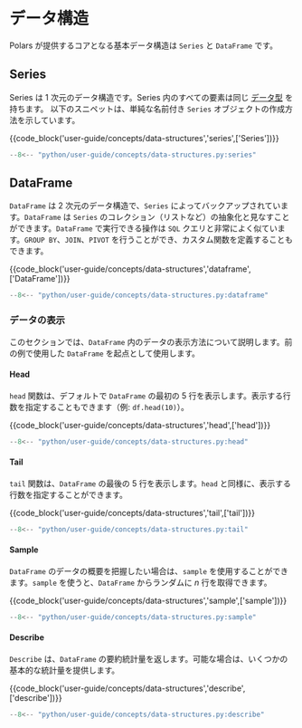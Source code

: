 # データ構造

Polars が提供するコアとなる基本データ構造は `Series` と `DataFrame` です。

## Series

Series は 1 次元のデータ構造です。Series 内のすべての要素は同じ [データ型](data-types/overview.md) を持ちます。
以下のスニペットは、単純な名前付き `Series` オブジェクトの作成方法を示しています。

{{code_block('user-guide/concepts/data-structures','series',['Series'])}}

```python exec="on" result="text" session="user-guide/data-structures"
--8<-- "python/user-guide/concepts/data-structures.py:series"
```

## DataFrame

`DataFrame` は 2 次元のデータ構造で、`Series` によってバックアップされています。`DataFrame` は `Series` のコレクション（リストなど）の抽象化と見なすことができます。`DataFrame` で実行できる操作は `SQL` クエリと非常によく似ています。`GROUP BY`、`JOIN`、`PIVOT` を行うことができ、カスタム関数を定義することもできます。

{{code_block('user-guide/concepts/data-structures','dataframe',['DataFrame'])}}

```python exec="on" result="text" session="user-guide/data-structures"
--8<-- "python/user-guide/concepts/data-structures.py:dataframe"
```

### データの表示

このセクションでは、`DataFrame` 内のデータの表示方法について説明します。前の例で使用した `DataFrame` を起点として使用します。

#### Head

`head` 関数は、デフォルトで `DataFrame` の最初の 5 行を表示します。表示する行数を指定することもできます（例: `df.head(10)`）。

{{code_block('user-guide/concepts/data-structures','head',['head'])}}

```python exec="on" result="text" session="user-guide/data-structures"
--8<-- "python/user-guide/concepts/data-structures.py:head"
```

#### Tail

`tail` 関数は、`DataFrame` の最後の 5 行を表示します。`head` と同様に、表示する行数を指定することができます。

{{code_block('user-guide/concepts/data-structures','tail',['tail'])}}

```python exec="on" result="text" session="user-guide/data-structures"
--8<-- "python/user-guide/concepts/data-structures.py:tail"
```

#### Sample

`DataFrame` のデータの概要を把握したい場合は、`sample` を使用することができます。`sample` を使うと、`DataFrame` からランダムに _n_ 行を取得できます。

{{code_block('user-guide/concepts/data-structures','sample',['sample'])}}

```python exec="on" result="text" session="user-guide/data-structures"
--8<-- "python/user-guide/concepts/data-structures.py:sample"
```

#### Describe

`Describe` は、`DataFrame` の要約統計量を返します。可能な場合は、いくつかの基本的な統計量を提供します。

{{code_block('user-guide/concepts/data-structures','describe',['describe'])}}

```python exec="on" result="text" session="user-guide/data-structures"
--8<-- "python/user-guide/concepts/data-structures.py:describe"
```
